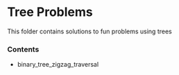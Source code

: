 # Tree Problems

This folder contains solutions to fun problems using trees

### Contents

- binary_tree_zigzag_traversal
